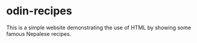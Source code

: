 # odin-recipes

This is a simple website demonstrating the use of HTML by showing some famous Nepalese recipes.
